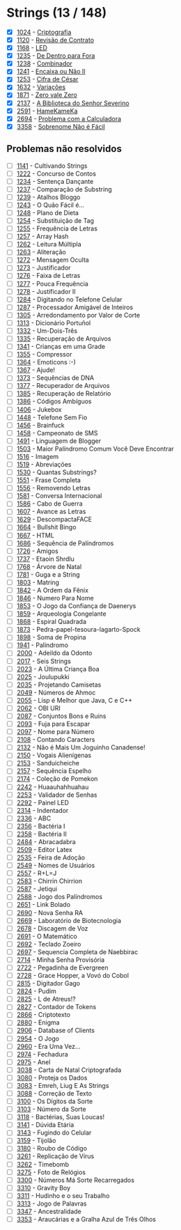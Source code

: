 # Strings (13 / 148)

  - [x]  [1024](https://www.beecrowd.com.br/judge/pt/problems/view/1024) - [Criptografia](https://github.com/MariPadilha/beecrowd-answers/blob/strings/1024.py)
  - [x]  [1120](https://www.beecrowd.com.br/judge/pt/problems/view/1120) - [Revisão de Contrato](https://github.com/MariPadilha/beecrowd-answers/blob/strings/1120.py)  
  - [x]  [1168](https://www.beecrowd.com.br/judge/pt/problems/view/1168) - [LED](https://github.com/MariPadilha/beecrowd-answers/blob/strings/1168.py)
  - [x]  [1235](https://www.beecrowd.com.br/judge/pt/problems/view/1235) - [De Dentro para Fora](https://github.com/MariPadilha/beecrowd-uri-solutions/blob/strings/1235.py)    
  - [x]  [1238](https://www.beecrowd.com.br/judge/pt/problems/view/1238) - [Combinador](https://github.com/MariPadilha/beecrowd-uri-solutions/blob/strings/1238.py)  
  - [x]  [1241](https://www.beecrowd.com.br/judge/pt/problems/view/1241) - [Encaixa ou Não II](https://github.com/MariPadilha/beecrowd-answers/blob/strings/1241.py)  
  - [x]  [1253](https://www.beecrowd.com.br/judge/pt/problems/view/1253) - [Cifra de César](https://github.com/MariPadilha/beecrowd-answers/blob/strings/1253.py) 
  - [x]  [1632](https://www.beecrowd.com.br/judge/pt/problems/view/1632) - [Variações](https://github.com/MariPadilha/beecrowd-uri-solutions/blob/strings/1632.py)    
  - [x]  [1871](https://www.beecrowd.com.br/judge/pt/problems/view/1871) - [Zero vale Zero](https://github.com/MariPadilha/beecrowd-uri-solutions/blob/strings/1871.py)   
  - [x]  [2137](https://www.beecrowd.com.br/judge/pt/problems/view/2137) - [A Biblioteca do Senhor Severino](https://github.com/MariPadilha/beecrowd-answers/blob/strings/2137.py)    
  - [x]  [2591](https://www.beecrowd.com.br/judge/pt/problems/view/2591) - [HameKameKa](https://github.com/MariPadilha/beecrowd-uri-solutions/blob/strings/2591.py)   
  - [x]  [2694](https://www.beecrowd.com.br/judge/pt/problems/view/2694) - [Problema com a Calculadora](https://github.com/MariPadilha/beecrowd-answers/blob/strings/2694.py)   
  - [x]  [3358](https://www.beecrowd.com.br/judge/pt/problems/view/3358) - [Sobrenome Não é Fácil](https://github.com/MariPadilha/beecrowd-answers/blob/strings/3358.py)

## Problemas não resolvidos

  - [ ]  [1141](https://www.beecrowd.com.br/judge/pt/problems/view/1141) - Cultivando Strings
  - [ ]  [1222](https://www.beecrowd.com.br/judge/pt/problems/view/1222) - Concurso de Contos
  - [ ]  [1234](https://www.beecrowd.com.br/judge/pt/problems/view/1234) - Sentença Dançante
  - [ ]  [1237](https://www.beecrowd.com.br/judge/pt/problems/view/1237) - Comparação de Substring  
  - [ ]  [1239](https://www.beecrowd.com.br/judge/pt/problems/view/1239) - Atalhos Bloggo  
  - [ ]  [1243](https://www.beecrowd.com.br/judge/pt/problems/view/1243) - O Quão Fácil é...
  - [ ]  [1248](https://www.beecrowd.com.br/judge/pt/problems/view/1248) - Plano de Dieta
  - [ ]  [1254](https://www.beecrowd.com.br/judge/pt/problems/view/1254) - Substituição de Tag
  - [ ]  [1255](https://www.beecrowd.com.br/judge/pt/problems/view/1255) - Frequência de Letras  
  - [ ]  [1257](https://www.beecrowd.com.br/judge/pt/problems/view/1257) - Array Hash  
  - [ ]  [1262](https://www.beecrowd.com.br/judge/pt/problems/view/1262) - Leitura Múltipla  
  - [ ]  [1263](https://www.beecrowd.com.br/judge/pt/problems/view/1263) - Aliteração  
  - [ ]  [1272](https://www.beecrowd.com.br/judge/pt/problems/view/1272) - Mensagem Oculta  
  - [ ]  [1273](https://www.beecrowd.com.br/judge/pt/problems/view/1273) - Justificador  
  - [ ]  [1276](https://www.beecrowd.com.br/judge/pt/problems/view/1276) - Faixa de Letras  
  - [ ]  [1277](https://www.beecrowd.com.br/judge/pt/problems/view/1277) - Pouca Frequência  
  - [ ]  [1278](https://www.beecrowd.com.br/judge/pt/problems/view/1278) - Justificador II  
  - [ ]  [1284](https://www.beecrowd.com.br/judge/pt/problems/view/1284) - Digitando no Telefone Celular
  - [ ]  [1287](https://www.beecrowd.com.br/judge/pt/problems/view/1287) - Processador Amigável de Inteiros  
  - [ ]  [1305](https://www.beecrowd.com.br/judge/pt/problems/view/1305) - Arredondamento por Valor de Corte
  - [ ]  [1313](https://www.beecrowd.com.br/judge/pt/problems/view/1313) - Dicionário Portuñol
  - [ ]  [1332](https://www.beecrowd.com.br/judge/pt/problems/view/1332) - Um-Dois-Três  
  - [ ]  [1335](https://www.beecrowd.com.br/judge/pt/problems/view/1335) - Recuperação de Arquivos
  - [ ]  [1341](https://www.beecrowd.com.br/judge/pt/problems/view/1341) - Crianças em uma Grade
  - [ ]  [1355](https://www.beecrowd.com.br/judge/pt/problems/view/1355) - Compressor
  - [ ]  [1364](https://www.beecrowd.com.br/judge/pt/problems/view/1364) - Emoticons :-)
  - [ ]  [1367](https://www.beecrowd.com.br/judge/pt/problems/view/1367) - Ajude!
  - [ ]  [1373](https://www.beecrowd.com.br/judge/pt/problems/view/1373) - Sequências de DNA
  - [ ]  [1377](https://www.beecrowd.com.br/judge/pt/problems/view/1377) - Recuperador de Arquivos
  - [ ]  [1385](https://www.beecrowd.com.br/judge/pt/problems/view/1385) - Recuperação de Relatório
  - [ ]  [1386](https://www.beecrowd.com.br/judge/pt/problems/view/1386) - Códigos Ambíguos
  - [ ]  [1406](https://www.beecrowd.com.br/judge/pt/problems/view/1406) - Jukebox
  - [ ]  [1448](https://www.beecrowd.com.br/judge/pt/problems/view/1448) - Telefone Sem Fio
  - [ ]  [1456](https://www.beecrowd.com.br/judge/pt/problems/view/1456) - Brainfuck
  - [ ]  [1458](https://www.beecrowd.com.br/judge/pt/problems/view/1458) - Campeonato de SMS
  - [ ]  [1491](https://www.beecrowd.com.br/judge/pt/problems/view/1491) - Linguagem de Blogger
  - [ ]  [1503](https://www.beecrowd.com.br/judge/pt/problems/view/1503) - Maior Palíndromo Comum Você Deve Encontrar
  - [ ]  [1516](https://www.beecrowd.com.br/judge/pt/problems/view/1516) - Imagem  
  - [ ]  [1519](https://www.beecrowd.com.br/judge/pt/problems/view/1519) - Abreviações
  - [ ]  [1530](https://www.beecrowd.com.br/judge/pt/problems/view/1530) - Quantas Substrings?
  - [ ]  [1551](https://www.beecrowd.com.br/judge/pt/problems/view/1551) - Frase Completa  
  - [ ]  [1556](https://www.beecrowd.com.br/judge/pt/problems/view/1556) - Removendo Letras
  - [ ]  [1581](https://www.beecrowd.com.br/judge/pt/problems/view/1581) - Conversa Internacional  
  - [ ]  [1586](https://www.beecrowd.com.br/judge/pt/problems/view/1586) - Cabo de Guerra
  - [ ]  [1607](https://www.beecrowd.com.br/judge/pt/problems/view/1607) - Avance as Letras  
  - [ ]  [1629](https://www.beecrowd.com.br/judge/pt/problems/view/1629) - DescompactaFACE
  - [ ]  [1664](https://www.beecrowd.com.br/judge/pt/problems/view/1664) - Bullshit Bingo
  - [ ]  [1667](https://www.beecrowd.com.br/judge/pt/problems/view/1667) - HTML
  - [ ]  [1686](https://www.beecrowd.com.br/judge/pt/problems/view/1686) - Sequência de Palíndromos
  - [ ]  [1726](https://www.beecrowd.com.br/judge/pt/problems/view/1726) - Amigos
  - [ ]  [1737](https://www.beecrowd.com.br/judge/pt/problems/view/1737) - Etaoin Shrdlu
  - [ ]  [1768](https://www.beecrowd.com.br/judge/pt/problems/view/1768) - Árvore de Natal  
  - [ ]  [1781](https://www.beecrowd.com.br/judge/pt/problems/view/1781) - Guga e a String
  - [ ]  [1803](https://www.beecrowd.com.br/judge/pt/problems/view/1803) - Matring  
  - [ ]  [1842](https://www.beecrowd.com.br/judge/pt/problems/view/1842) - A Ordem da Fênix
  - [ ]  [1846](https://www.beecrowd.com.br/judge/pt/problems/view/1846) - Numero Para Nome
  - [ ]  [1853](https://www.beecrowd.com.br/judge/pt/problems/view/1853) - O Jogo da Confiança de Daenerys
  - [ ]  [1859](https://www.beecrowd.com.br/judge/pt/problems/view/1859) - Arqueologia Congelante
  - [ ]  [1868](https://www.beecrowd.com.br/judge/pt/problems/view/1868) - Espiral Quadrada  
  - [ ]  [1873](https://www.beecrowd.com.br/judge/pt/problems/view/1873) - Pedra-papel-tesoura-lagarto-Spock  
  - [ ]  [1898](https://www.beecrowd.com.br/judge/pt/problems/view/1898) - Soma de Propina
  - [ ]  [1941](https://www.beecrowd.com.br/judge/pt/problems/view/1941) - Palíndromo
  - [ ]  [2000](https://www.beecrowd.com.br/judge/pt/problems/view/2000) - Adeildo da Odonto
  - [ ]  [2017](https://www.beecrowd.com.br/judge/pt/problems/view/2017) - Seis Strings
  - [ ]  [2023](https://www.beecrowd.com.br/judge/pt/problems/view/2023) - A Última Criança Boa  
  - [ ]  [2025](https://www.beecrowd.com.br/judge/pt/problems/view/2025) - Joulupukki  
  - [ ]  [2035](https://www.beecrowd.com.br/judge/pt/problems/view/2035) - Projetando Camisetas
  - [ ]  [2049](https://www.beecrowd.com.br/judge/pt/problems/view/2049) - Números de Ahmoc
  - [ ]  [2055](https://www.beecrowd.com.br/judge/pt/problems/view/2055) - Lisp é Melhor que Java, C e C++
  - [ ]  [2062](https://www.beecrowd.com.br/judge/pt/problems/view/2062) - OBI URI  
  - [ ]  [2087](https://www.beecrowd.com.br/judge/pt/problems/view/2087) - Conjuntos Bons e Ruins
  - [ ]  [2093](https://www.beecrowd.com.br/judge/pt/problems/view/2093) - Fuja para Escapar
  - [ ]  [2097](https://www.beecrowd.com.br/judge/pt/problems/view/2097) - Nome para Número
  - [ ]  [2108](https://www.beecrowd.com.br/judge/pt/problems/view/2108) - Contando Caracters  
  - [ ]  [2132](https://www.beecrowd.com.br/judge/pt/problems/view/2132) - Não é Mais Um Joguinho Canadense!
  - [ ]  [2150](https://www.beecrowd.com.br/judge/pt/problems/view/2150) - Vogais Alienígenas  
  - [ ]  [2153](https://www.beecrowd.com.br/judge/pt/problems/view/2153) - Sanduicheiche
  - [ ]  [2157](https://www.beecrowd.com.br/judge/pt/problems/view/2157) - Sequência Espelho  
  - [ ]  [2174](https://www.beecrowd.com.br/judge/pt/problems/view/2174) - Coleção de Pomekon  
  - [ ]  [2242](https://www.beecrowd.com.br/judge/pt/problems/view/2242) - Huaauhahhuahau  
  - [ ]  [2253](https://www.beecrowd.com.br/judge/pt/problems/view/2253) - Validador de Senhas  
  - [ ]  [2292](https://www.beecrowd.com.br/judge/pt/problems/view/2292) - Painel LED
  - [ ]  [2314](https://www.beecrowd.com.br/judge/pt/problems/view/2314) - Indentador
  - [ ]  [2336](https://www.beecrowd.com.br/judge/pt/problems/view/2336) - ABC
  - [ ]  [2356](https://www.beecrowd.com.br/judge/pt/problems/view/2356) - Bactéria I  
  - [ ]  [2358](https://www.beecrowd.com.br/judge/pt/problems/view/2358) - Bactéria II
  - [ ]  [2484](https://www.beecrowd.com.br/judge/pt/problems/view/2484) - Abracadabra  
  - [ ]  [2509](https://www.beecrowd.com.br/judge/pt/problems/view/2509) - Editor Latex
  - [ ]  [2535](https://www.beecrowd.com.br/judge/pt/problems/view/2535) - Feira de Adoção
  - [ ]  [2549](https://www.beecrowd.com.br/judge/pt/problems/view/2549) - Nomes de Usuários
  - [ ]  [2557](https://www.beecrowd.com.br/judge/pt/problems/view/2557) - R+L=J  
  - [ ]  [2583](https://www.beecrowd.com.br/judge/pt/problems/view/2583) - Chirrin Chirrion
  - [ ]  [2587](https://www.beecrowd.com.br/judge/pt/problems/view/2587) - Jetiqui  
  - [ ]  [2588](https://www.beecrowd.com.br/judge/pt/problems/view/2588) - Jogo dos Palíndromos
  - [ ]  [2651](https://www.beecrowd.com.br/judge/pt/problems/view/2651) - Link Bolado  
  - [ ]  [2690](https://www.beecrowd.com.br/judge/pt/problems/view/2690) - Nova Senha RA  
  - [ ]  [2669](https://www.beecrowd.com.br/judge/pt/problems/view/2669) - Laboratório de Biotecnologia
  - [ ]  [2678](https://www.beecrowd.com.br/judge/pt/problems/view/2678) - Discagem de Voz
  - [ ]  [2691](https://www.beecrowd.com.br/judge/pt/problems/view/2691) - O Matemático  
  - [ ]  [2692](https://www.beecrowd.com.br/judge/pt/problems/view/2692) - Teclado Zoeiro
  - [ ]  [2697](https://www.beecrowd.com.br/judge/pt/problems/view/2697) - Sequencia Completa de Naebbirac
  - [ ]  [2714](https://www.beecrowd.com.br/judge/pt/problems/view/2714) - Minha Senha Provisória  
  - [ ]  [2722](https://www.beecrowd.com.br/judge/pt/problems/view/2722) - Pegadinha de Evergreen  
  - [ ]  [2728](https://www.beecrowd.com.br/judge/pt/problems/view/2728) - Grace Hopper, a Vovó do Cobol  
  - [ ]  [2815](https://www.beecrowd.com.br/judge/pt/problems/view/2815) - Digitador Gago  
  - [ ]  [2824](https://www.beecrowd.com.br/judge/pt/problems/view/2824) - Pudim
  - [ ]  [2825](https://www.beecrowd.com.br/judge/pt/problems/view/2825) - L de Atreus!?
  - [ ]  [2827](https://www.beecrowd.com.br/judge/pt/problems/view/2827) - Contador de Tokens
  - [ ]  [2866](https://www.beecrowd.com.br/judge/pt/problems/view/2866) - Criptotexto  
  - [ ]  [2880](https://www.beecrowd.com.br/judge/pt/problems/view/2880) - Enigma  
  - [ ]  [2906](https://www.beecrowd.com.br/judge/pt/problems/view/2906) - Database of Clients  
  - [ ]  [2954](https://www.beecrowd.com.br/judge/pt/problems/view/2954) - O Jogo
  - [ ]  [2960](https://www.beecrowd.com.br/judge/pt/problems/view/2960) - Era Uma Vez…
  - [ ]  [2974](https://www.beecrowd.com.br/judge/pt/problems/view/2974) - Fechadura
  - [ ]  [2975](https://www.beecrowd.com.br/judge/pt/problems/view/2975) - Anel
  - [ ]  [3038](https://www.beecrowd.com.br/judge/pt/problems/view/3038) - Carta de Natal Criptografada  
  - [ ]  [3080](https://www.beecrowd.com.br/judge/pt/problems/view/3080) - Proteja os Dados
  - [ ]  [3083](https://www.beecrowd.com.br/judge/pt/problems/view/3083) - Emreh, Liug E As Strings
  - [ ]  [3088](https://www.beecrowd.com.br/judge/pt/problems/view/3088) - Correção de Texto  
  - [ ]  [3100](https://www.beecrowd.com.br/judge/pt/problems/view/3100) - Os Dígitos da Sorte
  - [ ]  [3103](https://www.beecrowd.com.br/judge/pt/problems/view/3103) - Número da Sorte  
  - [ ]  [3118](https://www.beecrowd.com.br/judge/pt/problems/view/3118) - Bactérias, Suas Loucas!
  - [ ]  [3141](https://www.beecrowd.com.br/judge/pt/problems/view/3141) - Dúvida Etária  
  - [ ]  [3143](https://www.beecrowd.com.br/judge/pt/problems/view/3143) - Fugindo do Celular
  - [ ]  [3159](https://www.beecrowd.com.br/judge/pt/problems/view/3159) - Tijolão  
  - [ ]  [3180](https://www.beecrowd.com.br/judge/pt/problems/view/3180) - Roubo de Código
  - [ ]  [3261](https://www.beecrowd.com.br/judge/pt/problems/view/3261) - Replicação de Vírus
  - [ ]  [3262](https://www.beecrowd.com.br/judge/pt/problems/view/3262) - Timebomb  
  - [ ]  [3275](https://www.beecrowd.com.br/judge/pt/problems/view/3275) - Foto de Relógios
  - [ ]  [3300](https://www.beecrowd.com.br/judge/pt/problems/view/3300) - Números Má Sorte Recarregados  
  - [ ]  [3310](https://www.beecrowd.com.br/judge/pt/problems/view/3310) - Gravity Boy
  - [ ]  [3311](https://www.beecrowd.com.br/judge/pt/problems/view/3311) - Hudinho e o seu Trabalho  
  - [ ]  [3313](https://www.beecrowd.com.br/judge/pt/problems/view/3313) - Jogo de Palavras  
  - [ ]  [3347](https://www.beecrowd.com.br/judge/pt/problems/view/3347) - Ancestralidade
  - [ ]  [3353](https://www.beecrowd.com.br/judge/pt/problems/view/3353) - Araucárias e a Gralha Azul de Três Olhos
